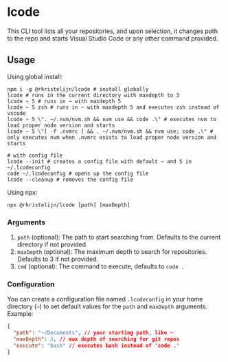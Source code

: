 # lcode

This CLI tool lists all your repositories, and upon selection, it changes path to the repo and starts Visual Studio Code or any other command provided.

## Usage

Using global install:

```shell
npm i -g @rkristelijn/lcode # install globally
lcode # runs in the current directory with maxdepth to 3
lcode ~ 5 # runs in ~ with maxdepth 5
lcode ~ 5 zsh # runs in ~ with maxdepth 5 and executes zsh instead of vscode
lcode ~ 5 \". ~/.nvm/nvm.sh && nvm use && code .\" # executes nvm to load proper node version and starts
lcode ~ 5 \"[ -f .nvmrc ] && . ~/.nvm/nvm.sh && nvm use; code .\" # only executes nvm when .nvmrc exists to load proper node version and starts

# with config file
lcode --init # creates a config file with default ~ and 5 in ~/.lcodeconfig
code ~/.lcodeconfig # opens up the config file
lcode --cleanup # removes the config file
```

Using npx:

```shell
npx @rkristelijn/lcode [path] [maxDepth]
```

### Arguments

1. `path` (optional): The path to start searching from. Defaults to the current directory if not provided.
2. `maxDepth` (optional): The maximum depth to search for repositories. Defaults to 3 if not provided.
3. `cmd` (optional): The command to execute, defaults to `code .`

### Configuration

You can create a configuration file named `.lcodeconfig` in your home directory (`~`) to set default values for the `path` and `maxDepth` arguments. Example:

```json
{
  "path": "~/Documents", // your starting path, like ~
  "maxDepth": 3, // max depth of searching for git repos
  "execute": "bash" // executes bash instead of 'code .'
}
```
